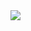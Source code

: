 <!-- 
.. title: پیاده‌روی در دلفت-عصر یازده می دوهزار و پانزده
.. slug: 2015-05-11-lopen-in-delft
.. date: 2015-05-11 20:14:54 UTC+02:00
.. tags: 
.. category: پیاده‌روی در دلفت
.. link: 
.. description: 
.. type: text
-->

<img src="http://googledrive.com/host/0B8OOfC6oWXEPT2htOVR0Q1N2b1U" />

